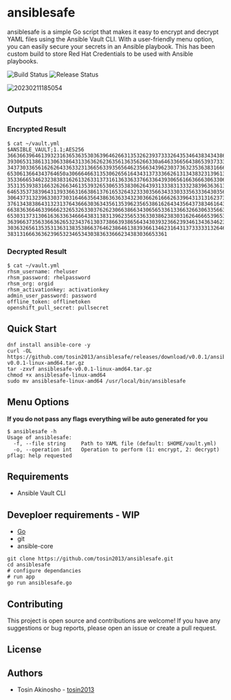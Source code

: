 # ansiblesafe
ansiblesafe is a simple Go script that makes it easy to encrypt and decrypt YAML files using the Ansible Vault CLI. With a user-friendly menu option, you can easily secure your secrets in an Ansible playbook. This has been custom build to store Red Hat Credentials to be used with Ansible playbooks. 

![Build Status](https://github.com/tosin2013/ansiblesafe/actions/workflows/build.yml/badge.svg)
![Release Status](https://github.com/tosin2013/ansiblesafe/actions/workflows/release.yml/badge.svg)

![20230211185054](https://i.imgur.com/gsItHDF.png)

## Outputs

### Encrypted Result 
```
$ cat ~/vault.yml 
$ANSIBLE_VAULT;1.1;AES256
36636639646139323163653635303639646266313532623937333264353464383434386432643331
3930653138613130633864313363626236356136356266330a646336656438653937333434306638
34373033656162626433633231366563393565646235663439623037363235363831666433623266
6530613664343764650a306664663135306265616434313733366261313438323139613964613433
35336665346232383831626132633137316136336337663364393065616636663063306536346337
35313539383166326266346135393265306535383062643931333831333238396363613563373735
64653537383964313933663166386137616532643233303566343330333563336430356161363665
30643731323963303730316466356438636363343230366261666263396431313162373961313866
37613438386431323137643666303634356135396235653861626434356437383461643661643662
66383636646339666232653263303762623066386634306565336133663266306335663364383733
65303137313061636336346664383138313962356533633038623830316264666539653933386161
36396637356336636265323437613037386639386564343039323662393461343634623864336666
30363265613535313631383538663764623864613839366134623164313733333132646139616637
3831316663636239653234653430383633666234383036653361
```

### Decrypted Result 
```
$ cat ~/vault.yml 
rhsm_username: rheluser
rhsm_password: rhelpassword
rhsm_org: orgid
rhsm_activationkey: activationkey
admin_user_password: password
offline_token: offlinetoken
openshift_pull_secret: pullsecret
```

## Quick Start 
```
dnf install ansible-core -y 
curl -OL https://github.com/tosin2013/ansiblesafe/releases/download/v0.0.1/ansiblesafe-v0.0.1-linux-amd64.tar.gz
tar -zxvf ansiblesafe-v0.0.1-linux-amd64.tar.gz
chmod +x ansiblesafe-linux-amd64 
sudo mv ansiblesafe-linux-amd64 /usr/local/bin/ansiblesafe
```

## Menu Options 
**If you do not pass any flags everything wil be auto generated for you**
```
$ ansiblesafe -h
Usage of ansiblesafe:
  -f, --file string     Path to YAML file (default: $HOME/vault.yml)
  -o, --operation int   Operation to perform (1: encrypt, 2: decrypt)
pflag: help requested
```

## Requirements
* Ansible Vault CLI

## Deveploer requirements - WIP
* [Go](https://gist.github.com/tosin2013/d4f4420231a96aed2116efb4d6b151a0)
* git
* ansible-core
```
git clone https://github.com/tosin2013/ansiblesafe.git
cd ansiblesafe
# configure dependancies 
# run app 
go run ansiblesafe.go
```

## Contributing
This project is open source and contributions are welcome! If you have any suggestions or bug reports, please open an issue or create a pull request.

## License


## Authors
* Tosin Akinosho - [tosin2013](https://github.com/tosin2013)


